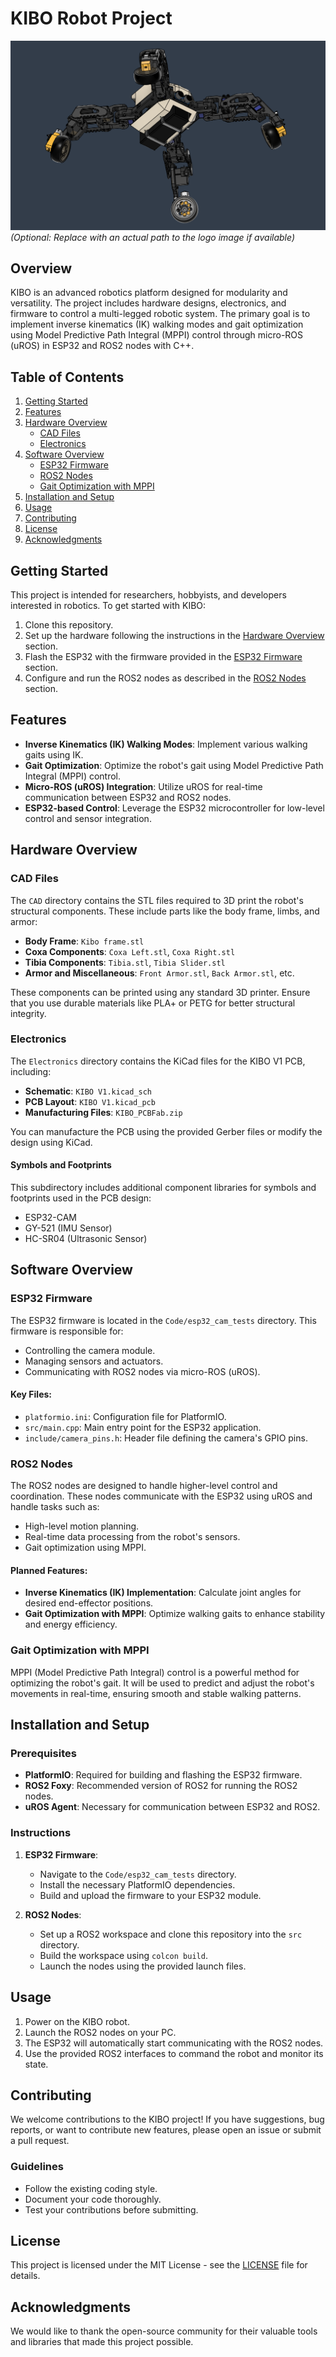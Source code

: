 # KIBO Robot Project

![KIBO Logo](logo.png) *(Optional: Replace with an actual path to the logo image if available)*

## Overview

KIBO is an advanced robotics platform designed for modularity and versatility. The project includes hardware designs, electronics, and firmware to control a multi-legged robotic system. The primary goal is to implement inverse kinematics (IK) walking modes and gait optimization using Model Predictive Path Integral (MPPI) control through micro-ROS (uROS) in ESP32 and ROS2 nodes with C++.

## Table of Contents

1. [Getting Started](#getting-started)
2. [Features](#features)
3. [Hardware Overview](#hardware-overview)
   - [CAD Files](#cad-files)
   - [Electronics](#electronics)
4. [Software Overview](#software-overview)
   - [ESP32 Firmware](#esp32-firmware)
   - [ROS2 Nodes](#ros2-nodes)
   - [Gait Optimization with MPPI](#gait-optimization-with-mppi)
5. [Installation and Setup](#installation-and-setup)
6. [Usage](#usage)
7. [Contributing](#contributing)
8. [License](#license)
9. [Acknowledgments](#acknowledgments)

## Getting Started

This project is intended for researchers, hobbyists, and developers interested in robotics. To get started with KIBO:

1. Clone this repository.
2. Set up the hardware following the instructions in the [Hardware Overview](#hardware-overview) section.
3. Flash the ESP32 with the firmware provided in the [ESP32 Firmware](#esp32-firmware) section.
4. Configure and run the ROS2 nodes as described in the [ROS2 Nodes](#ros2-nodes) section.

## Features

- **Inverse Kinematics (IK) Walking Modes**: Implement various walking gaits using IK.
- **Gait Optimization**: Optimize the robot's gait using Model Predictive Path Integral (MPPI) control.
- **Micro-ROS (uROS) Integration**: Utilize uROS for real-time communication between ESP32 and ROS2 nodes.
- **ESP32-based Control**: Leverage the ESP32 microcontroller for low-level control and sensor integration.

## Hardware Overview

### CAD Files

The `CAD` directory contains the STL files required to 3D print the robot's structural components. These include parts like the body frame, limbs, and armor:

- **Body Frame**: `Kibo frame.stl`
- **Coxa Components**: `Coxa Left.stl`, `Coxa Right.stl`
- **Tibia Components**: `Tibia.stl`, `Tibia Slider.stl`
- **Armor and Miscellaneous**: `Front Armor.stl`, `Back Armor.stl`, etc.

These components can be printed using any standard 3D printer. Ensure that you use durable materials like PLA+ or PETG for better structural integrity.

### Electronics

The `Electronics` directory contains the KiCad files for the KIBO V1 PCB, including:

- **Schematic**: `KIBO V1.kicad_sch`
- **PCB Layout**: `KIBO V1.kicad_pcb`
- **Manufacturing Files**: `KIBO_PCBFab.zip`

You can manufacture the PCB using the provided Gerber files or modify the design using KiCad.

#### Symbols and Footprints

This subdirectory includes additional component libraries for symbols and footprints used in the PCB design:

- ESP32-CAM
- GY-521 (IMU Sensor)
- HC-SR04 (Ultrasonic Sensor)

## Software Overview

### ESP32 Firmware

The ESP32 firmware is located in the `Code/esp32_cam_tests` directory. This firmware is responsible for:

- Controlling the camera module.
- Managing sensors and actuators.
- Communicating with ROS2 nodes via micro-ROS (uROS).

#### Key Files:

- `platformio.ini`: Configuration file for PlatformIO.
- `src/main.cpp`: Main entry point for the ESP32 application.
- `include/camera_pins.h`: Header file defining the camera's GPIO pins.

### ROS2 Nodes

The ROS2 nodes are designed to handle higher-level control and coordination. These nodes communicate with the ESP32 using uROS and handle tasks such as:

- High-level motion planning.
- Real-time data processing from the robot's sensors.
- Gait optimization using MPPI.

#### Planned Features:

- **Inverse Kinematics (IK) Implementation**: Calculate joint angles for desired end-effector positions.
- **Gait Optimization with MPPI**: Optimize walking gaits to enhance stability and energy efficiency.

### Gait Optimization with MPPI

MPPI (Model Predictive Path Integral) control is a powerful method for optimizing the robot's gait. It will be used to predict and adjust the robot's movements in real-time, ensuring smooth and stable walking patterns.

## Installation and Setup

### Prerequisites

- **PlatformIO**: Required for building and flashing the ESP32 firmware.
- **ROS2 Foxy**: Recommended version of ROS2 for running the ROS2 nodes.
- **uROS Agent**: Necessary for communication between ESP32 and ROS2.

### Instructions

1. **ESP32 Firmware**:
   - Navigate to the `Code/esp32_cam_tests` directory.
   - Install the necessary PlatformIO dependencies.
   - Build and upload the firmware to your ESP32 module.

2. **ROS2 Nodes**:
   - Set up a ROS2 workspace and clone this repository into the `src` directory.
   - Build the workspace using `colcon build`.
   - Launch the nodes using the provided launch files.

## Usage

1. Power on the KIBO robot.
2. Launch the ROS2 nodes on your PC.
3. The ESP32 will automatically start communicating with the ROS2 nodes.
4. Use the provided ROS2 interfaces to command the robot and monitor its state.

## Contributing

We welcome contributions to the KIBO project! If you have suggestions, bug reports, or want to contribute new features, please open an issue or submit a pull request.

### Guidelines

- Follow the existing coding style.
- Document your code thoroughly.
- Test your contributions before submitting.

## License

This project is licensed under the MIT License - see the [LICENSE](LICENSE) file for details.

## Acknowledgments

We would like to thank the open-source community for their valuable tools and libraries that made this project possible.
